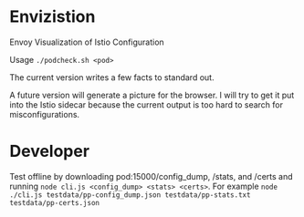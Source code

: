 # Envizistion

Envoy Visualization of Istio Configuration

Usage `./podcheck.sh <pod>`

The current version writes a few facts to standard out.

A future version will generate a picture for the browser.  I will try to get it put into the Istio sidecar because the current output is too hard to search for misconfigurations.

# Developer

Test offline by downloading pod:15000/config_dump, /stats, and /certs and running `node cli.js <config_dump> <stats> <certs>`.  For example `node ./cli.js testdata/pp-config_dump.json testdata/pp-stats.txt testdata/pp-certs.json`
